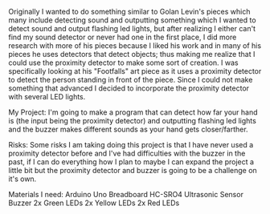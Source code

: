Originally I wanted to do something similar to Golan Levin's pieces which many include detecting sound and outputting something
which I wanted to detect sound and output flashing led lights, but after realizing I either can't find my sound detector or never had one in the first place, I did more research with more of his pieces because I liked his work and in many of his pieces he
uses detectors that detect objects; thus making me realize that I could use the proximity detector to make some sort of creation. I was specifically looking at his "Footfalls" art piece as it uses a proximity detector to detect the person standing in front of the piece. Since I could not make
something that advanced I decided to incorporate the proximity detector with several LED lights. 

My Project:
I'm going to make a program that can detect how far your hand is (the input being the proximity detector) and outputting flashing led lights
and the buzzer makes different sounds as your hand gets closer/farther.

Risks:
Some risks I am taking doing this project is that I have never used a proximity detector before and I've had difficulties with the buzzer in the past,
if I can do everything how I plan to maybe I can expand the project a little bit but the proximity detector and buzzer is going to be a challenge on it's
own.

Materials I need:
Arduino Uno
Breadboard
HC-SRO4 Ultrasonic Sensor
Buzzer
2x Green LEDs
2x Yellow LEDs
2x Red LEDs
